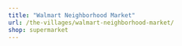 ```yaml
---
title: "Walmart Neighborhood Market"
url: /the-villages/walmart-neighborhood-market/
shop: supermarket
---
```

